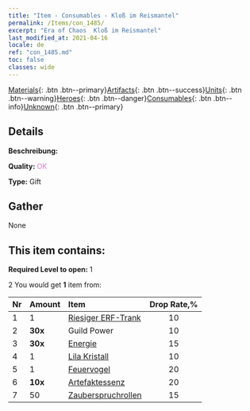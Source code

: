 ```yaml
---
title: "Item - Consumables - Kloß im Reismantel"
permalink: /Items/con_1485/
excerpt: "Era of Chaos  Kloß im Reismantel"
last_modified_at: 2021-04-16
locale: de
ref: "con_1485.md"
toc: false
classes: wide
---
```

 [Materials](/de/Items/){: .btn .btn--primary}[Artifacts](/de/Items/Artifacts/){: .btn .btn--success}[Units](/de/Items/Units/){: .btn .btn--warning}[Heroes](/de/Items/Heroes/){: .btn .btn--danger}[Consumables](/de/Items/Consumables/){: .btn .btn--info}[Unknown](/de/Items/Unknown/){: .btn .btn--primary}

## Details
 **Beschreibung:** 

 **Quality:** <span style="color: #DA70D6">OK</span>

 **Type:** Gift

## Gather

  None

## This item contains:

 **Required Level to open:** 1

 2 You would get **1** item  from:

  | Nr | Amount |     Item    | Drop Rate,% |
  |:---|:-------|:------------|:---------:|
  | 1 | 1 | [Riesiger ERF-Trank](/de/Items/con_703/) | 10 | 
  | 2 |  **30x** | Guild Power | 10 | 
  | 3 |  **30x** | [Energie](/de/Items/con_900/) | 15 | 
  | 4 | 1 | [Lila Kristall](/de/Items/con_720/) | 10 | 
  | 5 | 1 | [Feuervogel](/de/Items/unt_268/) | 20 | 
  | 6 |  **10x** | [Artefaktessenz](/de/Items/con_905/) | 20 | 
  | 7 | 50 | [Zauberspruchrollen](/de/Items/con_694/) | 15 | 
